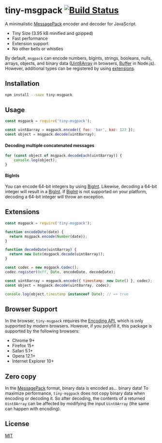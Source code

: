 # tiny-msgpack [![Build Status](https://travis-ci.org/JoshuaWise/tiny-msgpack.svg?branch=master)](https://travis-ci.org/JoshuaWise/tiny-msgpack)

A minimalistic [MessagePack](http://msgpack.org/index.html) encoder and decoder for JavaScript.

- Tiny Size (3.95 kB minified and gzipped)
- Fast performance
- Extension support
- No other bells or whistles

By default, `msgpack` can encode numbers, bigints, strings, booleans, nulls, arrays, objects, and binary data ([Uint8Array](https://developer.mozilla.org/en-US/docs/Web/JavaScript/Reference/Global_Objects/Uint8Array) in browsers, [Buffer](https://nodejs.org/api/buffer.html) in Node.js). However, additional types can be registered by using [extensions](#extensions).

## Installation

```bash
npm install --save tiny-msgpack
```

## Usage

```js
const msgpack = require('tiny-msgpack');

const uint8array = msgpack.encode({ foo: 'bar', baz: 123 });
const object = msgpack.decode(uint8array);
```

#### Decoding multiple concatenated messages

```js
for (const object of msgpack.decodeEach(uint8array)) {
	console.log(object);
}
```

#### BigInts

You can encode 64-bit integers by using [BigInt](https://developer.mozilla.org/en-US/docs/Web/JavaScript/Reference/Global_Objects/BigInt). Likewise, decoding a 64-bit integer will result in a [BigInt](https://developer.mozilla.org/en-US/docs/Web/JavaScript/Reference/Global_Objects/BigInt). If [BigInt](https://developer.mozilla.org/en-US/docs/Web/JavaScript/Reference/Global_Objects/BigInt) is not supported on your platform, decoding a 64-bit integer will throw an exception.

## Extensions

```js
const msgpack = require('tiny-msgpack');

function encodeDate(date) {
  return msgpack.encode(Number(date));
}

function decodeDate(uint8array) {
  return new Date(msgpack.decode(uint8array));
}

const codec = new msgpack.Codec();
codec.register(0xff, Date, encodeDate, decodeDate);

const uint8array = msgpack.encode({ timestamp: new Date() }, codec);
const object = msgpack.decode(uint8array, codec);

console.log(object.timestamp instanceof Date); // => true
```

## Browser Support

In the browser, `tiny-msgpack` requires the [Encoding API](https://developer.mozilla.org/en-US/docs/Web/API/Encoding_API), which is only supported by modern browsers. However, if you polyfill it, this package is supported by the following browsers:

- Chrome 9+
- Firefox 15+
- Safari 5.1+
- Opera 12.1+
- Internet Explorer 10+

## Zero copy

In the [MessagePack](http://msgpack.org/index.html) format, binary data is encoded as... binary data! To maximize performance, `tiny-msgpack` does not copy binary data when encoding or decoding it. So after decoding, the contents of a returned `Uint8Array` can be affected by modifying the input `Uint8Array` (the same can happen with encoding).

## License

[MIT](https://github.com/JoshuaWise/tiny-msgpack/blob/master/LICENSE)
